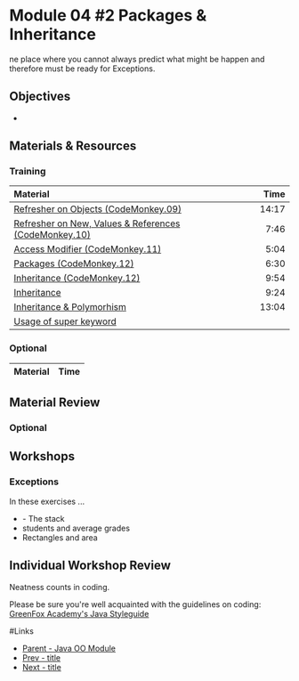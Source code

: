 # Module 04 #2 Packages &amp; Inheritance
ne place where you cannot always predict what might be happen and therefore must be ready for Exceptions.  

## Objectives
-

## Materials & Resources

### Training
| Material | Time |
|:-------- |-----:|
|[Refresher on Objects (CodeMonkey.09)](https://youtu.be/ZpBtDTCgalw)|14:17|
|[Refresher on New, Values &amp; References (CodeMonkey.10)](https://youtu.be/eRfvgSvf-mM)|7:46|
|[Access Modifier (CodeMonkey.11)](https://www.youtube.com/watch?v=ePj64t65G40)|5:04|
|[Packages (CodeMonkey.12)](https://www.youtube.com/watch?v=l5SviD48vOQ)|6:30|
|[Inheritance (CodeMonkey.12)](https://www.youtube.com/watch?v=gQTzUpqeLH4)|9:54|
|[Inheritance](https://www.youtube.com/watch?v=9JpNY-XAseg)|9:24|
|[Inheritance & Polymorhism](https://www.youtube.com/watch?v=Lsdaztp3_lw)|13:04|
|[Usage of super keyword](http://www.javatpoint.com/super-keyword)||

### Optional

| Material | Time |
|:-------- |-----:|

## Material Review

### Optional

## Workshops
### Exceptions
In these exercises ...
- [](workshops/Workshop01.java) - The stack
- students and average grades
- Rectangles and area


## Individual Workshop Review
Neatness counts in coding.

Please be sure you're well acquainted with the guidelines on coding: [GreenFox Academy's Java Styleguide](../../styleguide/java.md)


#Links
- [Parent - Java OO Module](../README.md)
- [Prev - title](../x/README.md)
- [Next - title](../x/README.md)
